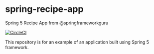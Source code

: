 # spring-recipe-app
Spring 5 Recipe App from @springframeworkguru

[![CircleCI](https://circleci.com/gh/nputhiyadath/spring-recipe-app.svg?style=svg)](https://circleci.com/gh/nputhiyadath/spring-recipe-app)

This repository is for an example of an application built using Spring 5 framework.

